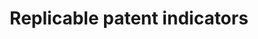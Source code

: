 ---
citation: "Abi Younes, G, and G. de Rassenfosse. 2024. Replicable Patent Indicators
  Using the Google Patents Public Datasets. Available at SSRN \n"
contributors:
- George Abi Younes
- Gaétan de Rassenfosse
cost: none
description: A series of BigQuery scripts to create popular indicators using Google
  BigQuery and the Google Patents Public Datasets. The companion paper is available
  at https://papers.ssrn.com/sol3/papers.cfm?abstract_id=4644778
last_edit: Fri, 01 Dec 2023 20:15:07 GMT
location: https://www.kaggle.com/code/georgeabiyounes/replicable-patent-indicators?scriptVersionId=117950104
open_access: 'TRUE'
related_publications: https://papers.ssrn.com/sol3/papers.cfm?abstract_id=4644778
  ; https://ideas.repec.org/p/iip/wpaper/24.html
shortname: replicable_indicators
tags:
- indicators
- patents
- sample code
title: Replicable patent indicators
uuid: a0b733a3-3db2-4d94-9800-39380e4231f7
versioning: 'TRUE'
---